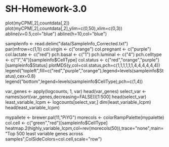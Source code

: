 # SH-Homework-3.0
plot(myCPM[,2],countdata[,2])
plot(myCPM[,2],countdata[,2],ylim=c(0,50),xlim=c(0,3))
abline(v=0.5,col="blue")
abline(h=10,col="blue")

sampleinfo <- read.delim("data/SampleInfo_Corrected.txt")
par(mfrow=c(1,1))
col.virgin <- c("orange")
col.pregnant <- c("purple")
col.lactate <- c("red")
pch.basal <- c("1")
pch.luminal <- c("4")
pch.celltype <- c("1","4")[sampleinfo$CellType] col.status <- c("red","orange","purple")[sampleinfo$Status]
plotMDS(y,col=col.status,pch=c(1,1,1,1,1,1,4,4,4,4,4,4))
legend("topleft",fill=c("red","purple","orange"),legend=levels(sampleinfo$Status),cex=0.8)
legend("bottom",legend=levels(sampleinfo$CellType),pch=c(1,4))

var_genes <- apply(logcounts, 1, var)
head(var_genes)
select_var <- names(sort(var_genes,decreasing=FALSE))[1:500]
head(select_var)
least_variable_lcpm <- logcounts[select_var,]
dim(least_variable_lcpm)
head(least_variable_lcpm)

mypallete <- brewer.pal(11,"PiYG")
morecols <- colorRampPalette(mypalette)
col.cell <- c("green","red")[sampleinfo$CellType]
heatmap.2(highly_variable_lcpm,col=rev(morecols(50)),trace="none",main="Top 500 least variable genes across samples",ColSideColors=col.cell,scale="row")